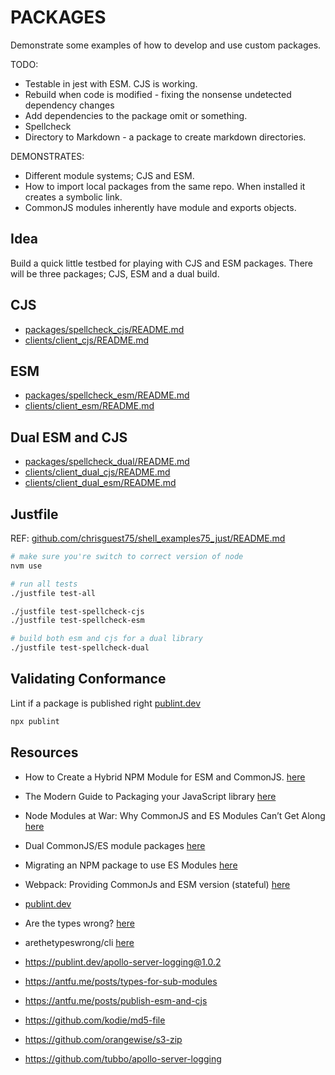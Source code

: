 # PACKAGES

Demonstrate some examples of how to develop and use custom packages.  

TODO:

* Testable in jest with ESM.  CJS is working.
* Rebuild when code is modified - fixing the nonsense undetected dependency changes
* Add dependencies to the package omit or something.
* Spellcheck
* Directory to Markdown - a package to create markdown directories. 

DEMONSTRATES:

* Different module systems; CJS and ESM.  
* How to import local packages from the same repo. When installed it creates a symbolic link.  
* CommonJS modules inherently have module and exports objects.  

## Idea

Build a quick little testbed for playing with CJS and ESM packages. There will be three packages; CJS, ESM and a dual build.  

## CJS

* [packages/spellcheck_cjs/README.md](./packages/spellcheck_cjs/README.md)
* [clients/client_cjs/README.md](./clients/client_cjs/README.md)

## ESM

* [packages/spellcheck_esm/README.md](./packages/spellcheck_esm/README.md)
* [clients/client_esm/README.md](./clients/client_esm/README.md)

## Dual ESM and CJS

* [packages/spellcheck_dual/README.md](./packages/spellcheck_dual/README.md)
* [clients/client_dual_cjs/README.md](./clients/client_dual_cjs/README.md)
* [clients/client_dual_esm/README.md](./clients/client_dual_esm/README.md)

## Justfile

REF: [github.com/chrisguest75/shell_examples75_just/README.md](https://github.com/chrisguest75/shell_examples/blob/master/75_just/README.md)  

```sh
# make sure you're switch to correct version of node
nvm use 

# run all tests
./justfile test-all

./justfile test-spellcheck-cjs
./justfile test-spellcheck-esm

# build both esm and cjs for a dual library
./justfile test-spellcheck-dual
```

## Validating Conformance

Lint if a package is published right [publint.dev](https://publint.dev/)  

```sh
npx publint
```

## Resources

* How to Create a Hybrid NPM Module for ESM and CommonJS. [here](https://www.sensedeep.com/blog/posts/2021/how-to-create-single-source-npm-module.html)  
* The Modern Guide to Packaging your JavaScript library [here](https://github.com/frehner/modern-guide-to-packaging-js-library)  
* Node Modules at War: Why CommonJS and ES Modules Can’t Get Along [here](https://redfin.engineering/node-modules-at-war-why-commonjs-and-es-modules-cant-get-along-9617135eeca1)  
* Dual CommonJS/ES module packages [here](https://nodejs.org/api/packages.html#dual-package-hazard)  
* Migrating an NPM package to use ES Modules [here](https://medium.com/digio-australia/migrating-an-npm-package-to-use-es-modules-d59877963d61)  
* Webpack: Providing CommonJs and ESM version (stateful) [here](https://webpack.js.org/guides/package-exports/#providing-commonjs-and-esm-version-stateful)

* [publint.dev](https://publint.dev/)  
* Are the types wrong? [here](https://arethetypeswrong.github.io/)
* arethetypeswrong/cli [here](https://github.com/arethetypeswrong/arethetypeswrong.github.io/blob/main/packages/cli/README.md)

* https://publint.dev/apollo-server-logging@1.0.2

* https://antfu.me/posts/types-for-sub-modules
* https://antfu.me/posts/publish-esm-and-cjs

* https://github.com/kodie/md5-file
* https://github.com/orangewise/s3-zip
* https://github.com/tubbo/apollo-server-logging

